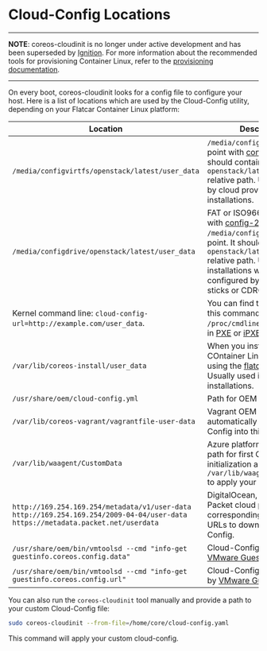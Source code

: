 # Cloud-Config Locations

---

**NOTE**: coreos-cloudinit is no longer under active development and has been superseded by [Ignition][ignition]. For more information about the recommended tools for provisioning Container Linux, refer to the [provisioning documentation][provisioning].

[ignition]: https://docs.flatcar-linux.org/ignition/what-is-ignition/#what-is-ignition
[provisioning]: https://docs.flatcar-linux.org/os/provisioning/

---

On every boot, coreos-cloudinit looks for a config file to configure your host. Here is a list of locations which are used by the Cloud-Config utility, depending on your Flatcar Container Linux platform:

| Location | Description |
| --- | --- |
| `/media/configvirtfs/openstack/latest/user_data` | `/media/configvirtfs` mount point with [config-2](config-drive.md#contents-and-format) label. It should contain a `openstack/latest/user_data` relative path. Usually used by cloud providers or in VM installations. |
| `/media/configdrive/openstack/latest/user_data` | FAT or ISO9660 filesystem with [config-2](config-drive.md#qemu-virtfs) label and `/media/configdrive/` mount point. It should also contain a `openstack/latest/user_data` relative path. Usually used in installations which are configured by USB Flash sticks or CDROM media. |
| Kernel command line: `cloud-config-url=http://example.com/user_data`. | You can find this string using this command `cat /proc/cmdline`. Usually used in [PXE](https://docs.flatcar-linux.org/os/booting-with-pxe/) or [iPXE](https://docs.flatcar-linux.org/os/booting-with-ipxe/) boots. |
| `/var/lib/coreos-install/user_data` | When you install Flatcar COntainer Linux manually using the [flatcar-install](https://docs.flatcar-linux.org/os/installing-to-disk/#installing-flatcar-container-linux-to-disk) tool. Usually used in bare metal installations. |
| `/usr/share/oem/cloud-config.yml` | Path for OEM images. |
| `/var/lib/coreos-vagrant/vagrantfile-user-data`| Vagrant OEM scripts automatically store Cloud-Config into this path. |
| `/var/lib/waagent/CustomData`| Azure platform uses OEM path for first Cloud-Config initialization and then `/var/lib/waagent/CustomData` to apply your settings. |
| `http://169.254.169.254/metadata/v1/user-data` `http://169.254.169.254/2009-04-04/user-data` `https://metadata.packet.net/userdata`|DigitalOcean, EC2 and Packet cloud providers correspondingly use these URLs to download Cloud-Config.|
| `/usr/share/oem/bin/vmtoolsd --cmd "info-get guestinfo.coreos.config.data"` | Cloud-Config provided by [VMware Guestinfo][VMware Guestinfo] |
| `/usr/share/oem/bin/vmtoolsd --cmd "info-get guestinfo.coreos.config.url"` | Cloud-Config URL provided by [VMware Guestinfo][VMware Guestinfo] |

[VMware Guestinfo]: vmware-guestinfo.md

You can also run the `coreos-cloudinit` tool manually and provide a path to your custom Cloud-Config file:

```sh
sudo coreos-cloudinit --from-file=/home/core/cloud-config.yaml
```

This command will apply your custom cloud-config.

